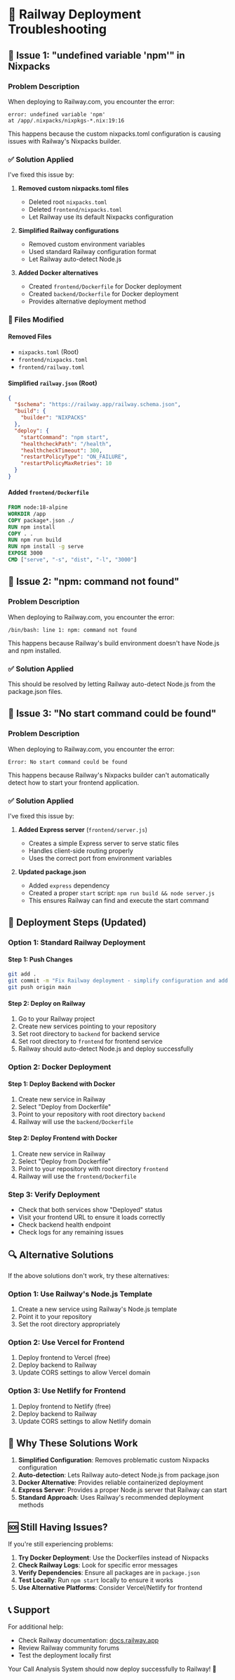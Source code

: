 # 🔧 Railway Deployment Troubleshooting

## 🚨 Issue 1: "undefined variable 'npm'" in Nixpacks

### Problem Description
When deploying to Railway.com, you encounter the error:
```
error: undefined variable 'npm'
at /app/.nixpacks/nixpkgs-*.nix:19:16
```

This happens because the custom nixpacks.toml configuration is causing issues with Railway's Nixpacks builder.

### ✅ Solution Applied

I've fixed this issue by:

1. **Removed custom nixpacks.toml files**
   - Deleted root `nixpacks.toml`
   - Deleted `frontend/nixpacks.toml`
   - Let Railway use its default Nixpacks configuration

2. **Simplified Railway configurations**
   - Removed custom environment variables
   - Used standard Railway configuration format
   - Let Railway auto-detect Node.js

3. **Added Docker alternatives**
   - Created `frontend/Dockerfile` for Docker deployment
   - Created `backend/Dockerfile` for Docker deployment
   - Provides alternative deployment method

### 🔧 Files Modified

#### Removed Files
- `nixpacks.toml` (Root)
- `frontend/nixpacks.toml`
- `frontend/railway.toml`

#### Simplified `railway.json` (Root)
```json
{
  "$schema": "https://railway.app/railway.schema.json",
  "build": {
    "builder": "NIXPACKS"
  },
  "deploy": {
    "startCommand": "npm start",
    "healthcheckPath": "/health",
    "healthcheckTimeout": 300,
    "restartPolicyType": "ON_FAILURE",
    "restartPolicyMaxRetries": 10
  }
}
```

#### Added `frontend/Dockerfile`
```dockerfile
FROM node:18-alpine
WORKDIR /app
COPY package*.json ./
RUN npm install
COPY . .
RUN npm run build
RUN npm install -g serve
EXPOSE 3000
CMD ["serve", "-s", "dist", "-l", "3000"]
```

## 🚨 Issue 2: "npm: command not found"

### Problem Description
When deploying to Railway.com, you encounter the error:
```
/bin/bash: line 1: npm: command not found
```

This happens because Railway's build environment doesn't have Node.js and npm installed.

### ✅ Solution Applied

This should be resolved by letting Railway auto-detect Node.js from the package.json files.

## 🚨 Issue 3: "No start command could be found"

### Problem Description
When deploying to Railway.com, you encounter the error:
```
Error: No start command could be found
```

This happens because Railway's Nixpacks builder can't automatically detect how to start your frontend application.

### ✅ Solution Applied

I've fixed this issue by:

1. **Added Express server** (`frontend/server.js`)
   - Creates a simple Express server to serve static files
   - Handles client-side routing properly
   - Uses the correct port from environment variables

2. **Updated package.json**
   - Added `express` dependency
   - Created a proper `start` script: `npm run build && node server.js`
   - This ensures Railway can find and execute the start command

## 🚀 Deployment Steps (Updated)

### Option 1: Standard Railway Deployment

#### Step 1: Push Changes
```bash
git add .
git commit -m "Fix Railway deployment - simplify configuration and add Docker alternatives"
git push origin main
```

#### Step 2: Deploy on Railway
1. Go to your Railway project
2. Create new services pointing to your repository
3. Set root directory to `backend` for backend service
4. Set root directory to `frontend` for frontend service
5. Railway should auto-detect Node.js and deploy successfully

### Option 2: Docker Deployment

#### Step 1: Deploy Backend with Docker
1. Create new service in Railway
2. Select "Deploy from Dockerfile"
3. Point to your repository with root directory `backend`
4. Railway will use the `backend/Dockerfile`

#### Step 2: Deploy Frontend with Docker
1. Create new service in Railway
2. Select "Deploy from Dockerfile"
3. Point to your repository with root directory `frontend`
4. Railway will use the `frontend/Dockerfile`

### Step 3: Verify Deployment
- Check that both services show "Deployed" status
- Visit your frontend URL to ensure it loads correctly
- Check backend health endpoint
- Check logs for any remaining issues

## 🔍 Alternative Solutions

If the above solutions don't work, try these alternatives:

### Option 1: Use Railway's Node.js Template
1. Create a new service using Railway's Node.js template
2. Point it to your repository
3. Set the root directory appropriately

### Option 2: Use Vercel for Frontend
1. Deploy frontend to Vercel (free)
2. Deploy backend to Railway
3. Update CORS settings to allow Vercel domain

### Option 3: Use Netlify for Frontend
1. Deploy frontend to Netlify (free)
2. Deploy backend to Railway
3. Update CORS settings to allow Netlify domain

## 🎯 Why These Solutions Work

1. **Simplified Configuration**: Removes problematic custom Nixpacks configuration
2. **Auto-detection**: Lets Railway auto-detect Node.js from package.json
3. **Docker Alternative**: Provides reliable containerized deployment
4. **Express Server**: Provides a proper Node.js server that Railway can start
5. **Standard Approach**: Uses Railway's recommended deployment methods

## 🆘 Still Having Issues?

If you're still experiencing problems:

1. **Try Docker Deployment**: Use the Dockerfiles instead of Nixpacks
2. **Check Railway Logs**: Look for specific error messages
3. **Verify Dependencies**: Ensure all packages are in `package.json`
4. **Test Locally**: Run `npm start` locally to ensure it works
5. **Use Alternative Platforms**: Consider Vercel/Netlify for frontend

## 📞 Support

For additional help:
- Check Railway documentation: [docs.railway.app](https://docs.railway.app)
- Review Railway community forums
- Test the deployment locally first

Your Call Analysis System should now deploy successfully to Railway! 🎉
